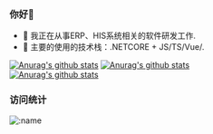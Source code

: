 ### 你好👋

- 🔭 我正在从事ERP、HIS系统相关的软件研发工作.
- 👯 主要的使用的技术栈：.NETCORE + JS/TS/Vue/.

[![Anurag's github stats](https://github-readme-stats-six-blue.vercel.app/api?username=shenyueyemiao&count_private=true&show_icons=true)](https://github.com/anuraghazra/github-readme-stats)
[![Anurag's github stats](https://github-profile-trophy.vercel.app/?username=shenyueyemiao&title=Star,Follower,Commit,Issue&theme=chartreuse-dark)](https://github.com/shenyueyemiao)   
[![Anurag's github stats](https://github-readme-stats-six-blue.vercel.app/api/top-langs/?username=shenyueyemiao&langs_count=8&hide=java,html,scss,batchfile&exclude_repo=Shopsnweb-xf)](https://github-readme-stats.vercel.app)    
### 访问统计

![:name](https://count.getloli.com/get/@shenyueyemiao)
